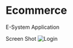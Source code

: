 # Ecommerce
E-System Application

Screen Shot
![Login](https://cloud.githubusercontent.com/assets/12974874/24069807/2aa44778-0bd7-11e7-859f-74790ccd8f6a.png)

